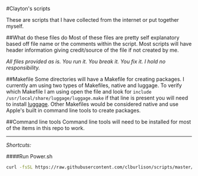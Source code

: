 #Clayton's scripts

These are scripts that I have collected from the internet or put together myself.


##What do these files do
Most of these files are pretty self explanatory based off file name or the comments within the script. Most scripts will have header information giving credit/source of the file if not created by me.

_All files provided as is. You run it. You break it. You fix it. I hold no responsibility._

##Makefile
Some directories will have a Makefile for creating packages. I currently am using two types of Makefiles, native and luggage. To verify which Makefile I am using open the file and look for ``include /usr/local/share/luggage/luggage.make`` if that line is present you will need to install [luggage](https://github.com/unixorn/luggage). Other Makefiles would be considered native and use Apple's built in command line tools to create packages.

##Command line tools
Command line tools will need to be installed for most of the items in this repo to work.

---
_Shortcuts:_

####Run Power.sh
```bash
curl -fsSL https://raw.githubusercontent.com/clburlison/scripts/master/clburlison_scripts/power_info/power.sh | sh
```